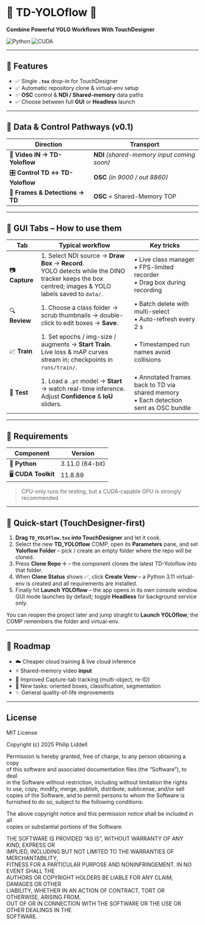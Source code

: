 # 🚀 TD-YOLOflow 🚀  
**Combine Powerful YOLO Workflows With TouchDesigner**

![Python](https://img.shields.io/badge/python-3.11.0-blue.svg) ![CUDA](https://img.shields.io/badge/CUDA-11.8.89-green.svg)

---

## 🌟 Features
- ✅ Single **`.tox`** drop-in for TouchDesigner  
- ✅ Automatic repository clone & virtual-env setup  
- ✅ **OSC** control & **NDI / Shared-memory** data paths  
- ✅ Choose between full **GUI** or **Headless** launch  

---

## 🔄 Data & Control Pathways (v0.1)
| Direction | Transport |
|-----------|-----------|
| 🎥 **Video IN → TD-Yoloflow** | **NDI** *(shared-memory input coming soon)* |
| 🎛️ **Control TD ↔ TD-Yoloflow** | **OSC** *(in 9000 / out 8860)* |
| 📸 **Frames & Detections → TD** | **OSC** + Shared-Memory TOP |

---

## 🎯 GUI Tabs – How to use them
| Tab | Typical workflow | Key tricks |
|-----|------------------|-----------|
| 📷 **Capture** | 1. Select NDI source → **Draw Box** → **Record**.<br>YOLO detects while the DINO tracker keeps the box centred; images & YOLO labels saved to `data/`. | • Live class manager<br>• FPS-limited recorder<br>• Drag box during recording |
| 🔍 **Review** | 1. Choose a class folder → scrub thumbnails → double-click to edit boxes → **Save**. | • Batch delete with multi-select<br>• Auto-refresh every 2 s |
| 📈 **Train** | 1. Set epochs / img-size / augments → **Start Train**.<br>Live loss & mAP curves stream in; checkpoints in `runs/train/`. | • Timestamped run names avoid collisions |
| 🚦 **Test** | 1. Load a `.pt` model → **Start** → watch real-time inference.<br>Adjust **Confidence** & **IoU** sliders. | • Annotated frames back to TD via shared memory<br>• Each detection sent as OSC bundle |

---

## 📌 Requirements
| Component | Version |
|-----------|---------|
| 🐍 **Python** | 3.11.0 (64-bit) |
| 🖥️ **CUDA Toolkit** | 11.8.89 |

> CPU-only runs for testing, but a CUDA-capable GPU is strongly recommended.

---

## 🚀 Quick-start (TouchDesigner-first)

1. **Drag `TD_YOLOflow.tox` into TouchDesigner** and let it cook.  
2. Select the new **TD_YOLOflow** COMP, open its **Parameters** pane, and set **Yoloflow Folder** – pick / create an empty folder where the repo will be cloned.  
3. Press **Clone Repo** ✛ – the component clones the latest TD-Yoloflow into that folder.  
4. When **Clone Status** shows ✅, click **Create Venv** – a Python 3.11 virtual-env is created and all requirements are installed.  
5. Finally hit **Launch YOLOflow** – the app opens in its own console window. GUI mode launches by default; toggle **Headless** for background service only.  

You can reopen the project later and jump straight to **Launch YOLOflow**; the COMP remembers the folder and virtual-env.

---
## 🚧 Roadmap
- ☁️ Cheaper cloud training & live cloud inference  
- ⚡ Shared-memory video **input**  
- 🎯 Improved Capture-tab tracking (multi-object, re-ID)  
- 🧩 New tasks: oriented boxes, classification, segmentation  
- ✨ General quality-of-life improvements  


---


## License

MIT License  

Copyright (c) 2025 Philip Liddell

Permission is hereby granted, free of charge, to any person obtaining a copy  
of this software and associated documentation files (the “Software”), to deal  
in the Software without restriction, including without limitation the rights  
to use, copy, modify, merge, publish, distribute, sublicense, and/or sell  
copies of the Software, and to permit persons to whom the Software is  
furnished to do so, subject to the following conditions:

The above copyright notice and this permission notice shall be included in all  
copies or substantial portions of the Software.

THE SOFTWARE IS PROVIDED “AS IS”, WITHOUT WARRANTY OF ANY KIND, EXPRESS OR  
IMPLIED, INCLUDING BUT NOT LIMITED TO THE WARRANTIES OF MERCHANTABILITY,  
FITNESS FOR A PARTICULAR PURPOSE AND NONINFRINGEMENT. IN NO EVENT SHALL THE  
AUTHORS OR COPYRIGHT HOLDERS BE LIABLE FOR ANY CLAIM, DAMAGES OR OTHER  
LIABILITY, WHETHER IN AN ACTION OF CONTRACT, TORT OR OTHERWISE, ARISING FROM,  
OUT OF OR IN CONNECTION WITH THE SOFTWARE OR THE USE OR OTHER DEALINGS IN THE  
SOFTWARE.





